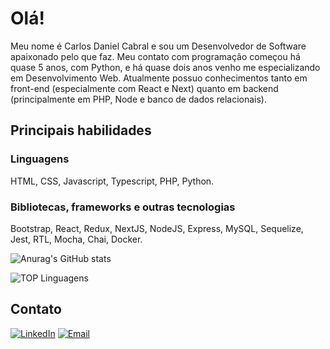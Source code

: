 # Olá!

  Meu nome é Carlos Daniel Cabral e sou um Desenvolvedor de Software apaixonado pelo que faz. Meu contato com programação começou há quase 5 anos, com Python, e há quase dois anos venho me especializando em Desenvolvimento Web. Atualmente possuo conhecimentos tanto em front-end (especialmente com React e Next) quanto em backend (principalmente em PHP, Node e banco de dados relacionais).


## Principais habilidades

### Linguagens

HTML, CSS, Javascript, Typescript, PHP, Python.

### Bibliotecas, frameworks e outras tecnologias

Bootstrap, React, Redux, NextJS, NodeJS, Express, MySQL, Sequelize, Jest, RTL, Mocha, Chai, Docker.

![Anurag's GitHub stats](https://github-readme-stats.vercel.app/api?username=carlosdanielcabral&show_icons=true)

![TOP Linguagens](https://github-readme-stats.vercel.app/api/top-langs/?username=carlosdanielcabral&hide=html,css&layout=compact)

## Contato

[<img alt="LinkedIn" src="https://img.shields.io/badge/LinkedIn-0077B5?style=for-the-badge&logo=linkedin&logoColor=white" />](https://www.linkedin.com/in/carlos-daniel-cabral/) [<img alt="Email" src="https://img.shields.io/badge/Gmail-D14836?style=for-the-badge&logo=gmail&logoColor=white" />](https://mailto:dev.carlosdaniel@gmail.com)
